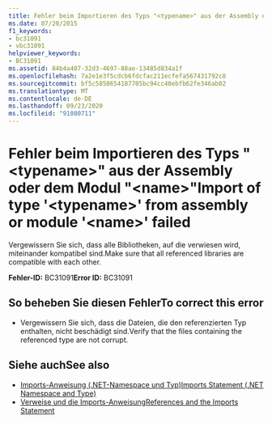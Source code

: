 ```yaml
---
title: Fehler beim Importieren des Typs "<typename>" aus der Assembly oder dem Modul "<name>"
ms.date: 07/20/2015
f1_keywords:
- bc31091
- vbc31091
helpviewer_keywords:
- BC31091
ms.assetid: 84b4a407-32d3-4697-88ae-13485d834a1f
ms.openlocfilehash: 7a2e1e3f5cdcb6fdcfac211ecfefa567431792c8
ms.sourcegitcommit: bf5c5850654187705bc94cc40ebfb62fe346ab02
ms.translationtype: MT
ms.contentlocale: de-DE
ms.lasthandoff: 09/23/2020
ms.locfileid: "91080711"
---
```

# <a name="import-of-type-typename-from-assembly-or-module-name-failed"></a><span data-ttu-id="35e94-102">Fehler beim Importieren des Typs "\<typename>" aus der Assembly oder dem Modul "\<name>"</span><span class="sxs-lookup"><span data-stu-id="35e94-102">Import of type '\<typename>' from assembly or module '\<name>' failed</span></span>

<span data-ttu-id="35e94-103">Vergewissern Sie sich, dass alle Bibliotheken, auf die verwiesen wird, miteinander kompatibel sind.</span><span class="sxs-lookup"><span data-stu-id="35e94-103">Make sure that all referenced libraries are compatible with each other.</span></span>  
  
 <span data-ttu-id="35e94-104">**Fehler-ID:** BC31091</span><span class="sxs-lookup"><span data-stu-id="35e94-104">**Error ID:** BC31091</span></span>  
  
## <a name="to-correct-this-error"></a><span data-ttu-id="35e94-105">So beheben Sie diesen Fehler</span><span class="sxs-lookup"><span data-stu-id="35e94-105">To correct this error</span></span>  
  
- <span data-ttu-id="35e94-106">Vergewissern Sie sich, dass die Dateien, die den referenzierten Typ enthalten, nicht beschädigt sind.</span><span class="sxs-lookup"><span data-stu-id="35e94-106">Verify that the files containing the referenced type are not corrupt.</span></span>  
  
## <a name="see-also"></a><span data-ttu-id="35e94-107">Siehe auch</span><span class="sxs-lookup"><span data-stu-id="35e94-107">See also</span></span>

- [<span data-ttu-id="35e94-108">Imports-Anweisung (.NET-Namespace und Typ)</span><span class="sxs-lookup"><span data-stu-id="35e94-108">Imports Statement (.NET Namespace and Type)</span></span>](../language-reference/statements/imports-statement-net-namespace-and-type.md)
- [<span data-ttu-id="35e94-109">Verweise und die Imports-Anweisung</span><span class="sxs-lookup"><span data-stu-id="35e94-109">References and the Imports Statement</span></span>](../programming-guide/program-structure/references-and-the-imports-statement.md)
